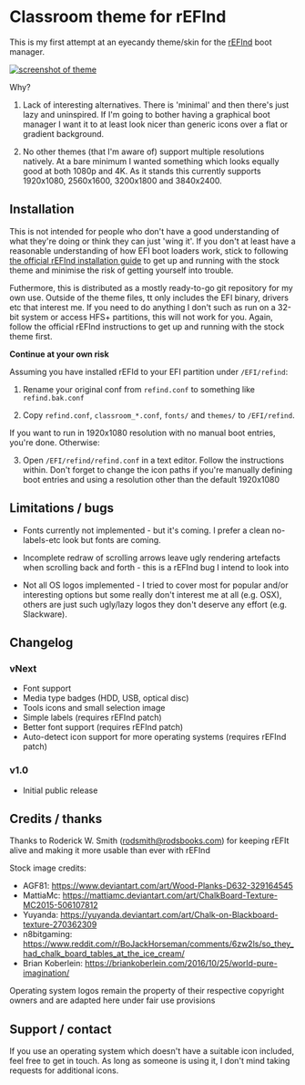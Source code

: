 # Classroom theme for rEFInd

This is my first attempt at an eyecandy theme/skin for the [rEFInd](http://www.rodsbooks.com/refind/) boot manager.

[![screenshot of theme](https://gitlab.com/nathanchere/rEFInder/raw/master/meta/screenshot-1_0_thumb.jpg)](https://gitlab.com/nathanchere/rEFInder/raw/master/meta/screenshot-1_0.jpg)

Why?

1. Lack of interesting alternatives. There is 'minimal' and then there's just lazy and uninspired. If I'm going to bother having a graphical boot manager I want it to at least look nicer than generic icons over a flat or gradient background.

2. No other themes (that I'm aware of) support multiple resolutions natively. At a bare minimum I wanted something which looks equally good at both 1080p and 4K. As it stands this currently supports 1920x1080, 2560x1600, 3200x1800 and 3840x2400.

## Installation

This is not intended for people who don't have a good understanding of what they're doing or think they can just 'wing it'. If you don't at least have a reasonable understanding of how EFI boot loaders work, stick to following [the official rEFInd installation guide](http://www.rodsbooks.com/refind/installing.html) to get up and running with the stock theme and minimise the risk of getting yourself into trouble.

Futhermore, this is distributed as a mostly ready-to-go git repository for my own use. Outside of the theme files, tt only includes the EFI binary, drivers etc that interest me. If you need to do anything I don't such as run on a 32-bit system or access HFS+ partitions, this will not work for you. Again, follow the official rEFInd instructions to get up and running with the stock theme first.

**Continue at your own risk**

Assuming you have installed rEFId to your EFI partition under `/EFI/refind`:

1. Rename your original conf from `refind.conf` to something like `refind.bak.conf`

2. Copy `refind.conf`, `classroom_*.conf`, `fonts/` and `themes/` to `/EFI/refind`. 

If you want to run in 1920x1080 resolution with no manual boot entries, you're done. Otherwise:

3. Open `/EFI/refind/refind.conf` in a text editor. Follow the instructions within. Don't forget to
   change the icon paths if you're manually defining boot entries and using a resolution other than
   the default 1920x1080

## Limitations / bugs

* Fonts currently not implemented - but it's coming. I prefer a clean no-labels-etc look but fonts are coming.

* Incomplete redraw of scrolling arrows leave ugly rendering artefacts when scrolling back and forth - this is a rEFInd bug I intend to look into

* Not all OS logos implemented - I tried to cover most for popular and/or interesting options but some really don't interest me at all (e.g. OSX), others are just such ugly/lazy logos they don't deserve any effort (e.g. Slackware).

## Changelog

### vNext

* Font support
* Media type badges (HDD, USB, optical disc)
* Tools icons and small selection image
* Simple labels (requires rEFInd patch)
* Better font support (requires rEFInd patch)
* Auto-detect icon support for more operating systems (requires rEFInd patch)

### v1.0

* Initial public release

## Credits / thanks

Thanks to Roderick W. Smith (rodsmith@rodsbooks.com) for keeping rEFIt alive and making it more usable than ever with rEFInd

Stock image credits:

* 	AGF81: https://www.deviantart.com/art/Wood-Planks-D632-329164545
* 	MattiaMc: https://mattiamc.deviantart.com/art/ChalkBoard-Texture-MC2015-506107812
* 	Yuyanda: https://yuyanda.deviantart.com/art/Chalk-on-Blackboard-texture-270362309
* 	n8bitgaming: https://www.reddit.com/r/BoJackHorseman/comments/6zw2ls/so_they_had_chalk_board_tables_at_the_ice_cream/
* 	Brian Koberlein: https://briankoberlein.com/2016/10/25/world-pure-imagination/

Operating system logos remain the property of their respective copyright owners and are adapted here under fair use provisions

## Support / contact

If you use an operating system which doesn't have a suitable icon included, feel free to get in touch. As long as someone is using it, I don't mind taking requests for additional icons.

